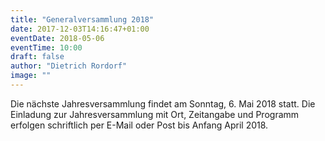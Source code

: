 ```yaml
---
title: "Generalversammlung 2018"
date: 2017-12-03T14:16:47+01:00
eventDate: 2018-05-06
eventTime: 10:00
draft: false
author: "Dietrich Rordorf"
image: ""
---
```

Die nächste Jahresversammlung findet am Sonntag, 6. Mai 2018 statt. Die Einladung zur Jahresversammlung mit Ort, Zeitangabe
und Programm erfolgen schriftlich per E-Mail oder Post bis Anfang April 2018.
